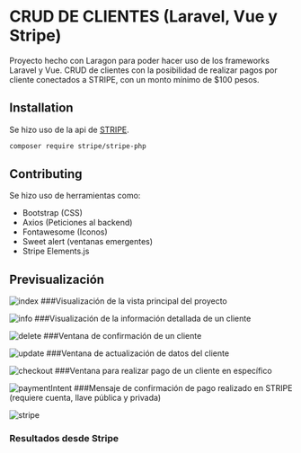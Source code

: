 # CRUD DE CLIENTES (Laravel, Vue y Stripe)

Proyecto hecho con Laragon para poder hacer uso de los frameworks Laravel y Vue.
CRUD de clientes con la posibilidad de realizar pagos por cliente conectados a STRIPE, con un monto mínimo de $100 pesos.

## Installation

Se hizo uso de la api de [STRIPE](https://stripe.com/docs/payments/quickstart#fetch-payment-intent).

```bash
composer require stripe/stripe-php
```

## Contributing

Se hizo uso de herramientas como:
* Bootstrap (CSS)
* Axios (Peticiones al backend)
* Fontawesome (Iconos)
* Sweet alert (ventanas emergentes)
* Stripe Elements.js

## Previsualización

![index](https://github.com/ErickVazquez01/CRUD-Clientes-Laravel-Vue-Stripe/assets/34389204/bce16aee-4856-4929-95d6-1711aef46821)
###Visualización de la vista principal del proyecto

![info](https://github.com/ErickVazquez01/CRUD-Clientes-Laravel-Vue-Stripe/assets/34389204/fb699e0d-7a13-40e3-a616-52b597671d3b)
###Visualización de la información detallada de un cliente

![delete](https://github.com/ErickVazquez01/CRUD-Clientes-Laravel-Vue-Stripe/assets/34389204/f30a7539-26d0-47fa-83f9-fa9668c0bacc)
###Ventana de confirmación de un cliente

![update](https://github.com/ErickVazquez01/CRUD-Clientes-Laravel-Vue-Stripe/assets/34389204/d7c36ba9-90ac-4241-940c-b50a89ae0ce4)
###Ventana de actualización de datos del cliente

![checkout](https://github.com/ErickVazquez01/CRUD-Clientes-Laravel-Vue-Stripe/assets/34389204/53aa2949-9af2-4f54-bfee-04727b642712)
###Ventana para realizar pago de un cliente en específico

![paymentIntent](https://github.com/ErickVazquez01/CRUD-Clientes-Laravel-Vue-Stripe/assets/34389204/f9bb7525-b78b-47a7-bf51-41fab7f5d089)
###Mensaje de confirmación de pago realizado en STRIPE (requiere cuenta, llave pública y privada)

![stripe](https://github.com/ErickVazquez01/CRUD-Clientes-Laravel-Vue-Stripe/assets/34389204/bf22735a-827d-421a-aed5-556ffc8d68b6)
### Resultados desde Stripe



